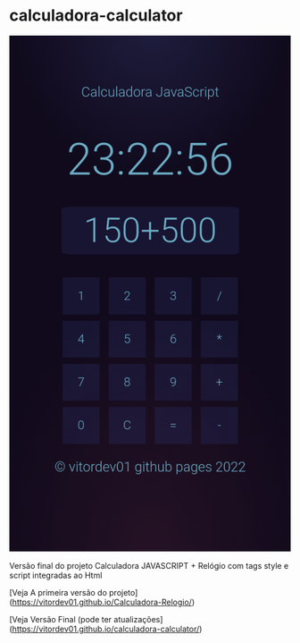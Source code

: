 # calculadora-calculator
![App Ideas Image](./calculadora.jpg)

Versão final do projeto Calculadora JAVASCRIPT + Relógio com tags style e script integradas ao Html

[Veja A primeira versão do projeto] (https://vitordev01.github.io/Calculadora-Relogio/)

[Veja Versão Final (pode ter atualizações] (https://vitordev01.github.io/calculadora-calculator/)
